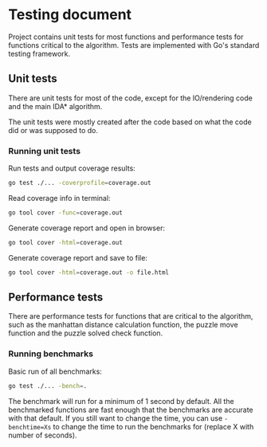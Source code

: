 # Testing document
Project contains unit tests for most functions and performance tests for
functions critical to the algorithm. Tests are implemented with Go's standard
testing framework.

## Unit tests
There are unit tests for most of the code, except for the IO/rendering code and
the main IDA* algorithm.

The unit tests were mostly created after the code based on what the code did or
was supposed to do.

### Running unit tests
Run tests and output coverage results:
```bash
go test ./... -coverprofile=coverage.out
```

Read coverage info in terminal:
```bash
go tool cover -func=coverage.out
```

Generate coverage report and open in browser:
```bash
go tool cover -html=coverage.out
```

Generate coverage report and save to file:
```bash
go tool cover -html=coverage.out -o file.html
```

## Performance tests
There are performance tests for functions that are critical to the algorithm,
such as the manhattan distance calculation function, the puzzle move function
and the puzzle solved check function.

### Running benchmarks
Basic run of all benchmarks:
```bash
go test ./... -bench=.
```

The benchmark will run for a minimum of 1 second by default. All the benchmarked
functions are fast enough that the benchmarks are accurate with that default.
If you still want to change the time, you can use `-benchtime=Xs` to change the
time to run the benchmarks for (replace X with number of seconds).
